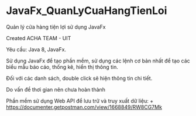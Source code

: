# JavaFx_QuanLyCuaHangTienLoi
Quản lý cửa hàng tiện lợi sử dụng JavaFx

Created ACHA TEAM - UIT



Yêu cầu: Java 8, JavaFx.

Sử dụng JavaFx để tạo phần mềm, sử dụng các lệnh cơ bản nhất để tạo các biểu mẫu báo cáo, thống kê, hiển thị thông tin.

Đối với các danh sách, double click sẽ hiện thông tin chi tiết.

Do vấn đề thơi gian nên chưa hoàn thành

Phần mềm sử dụng Web API để lưu trữ và truy xuất dữ liệu: + https://documenter.getpostman.com/view/1668849/RW8CG7Mk
